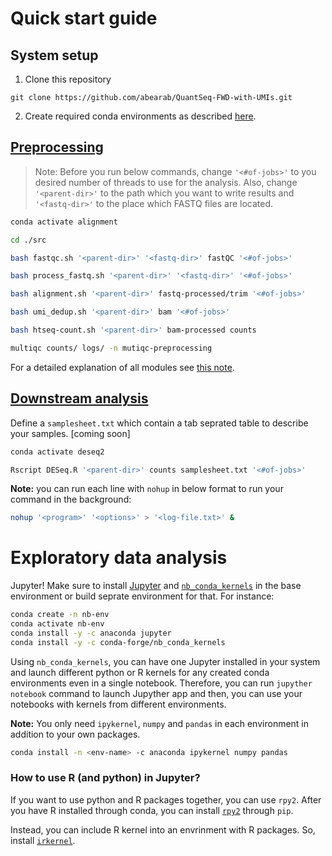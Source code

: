 # Quick start guide
## System setup
1. Clone this repository
```
git clone https://github.com/abearab/QuantSeq-FWD-with-UMIs.git
```
2. Create required conda environments as described [here](https://github.com/abearab/QuantSeq-FWD-with-UMIs/tree/main/envs#setup-your-system). 

## [Preprocessing](https://github.com/abearab/QuantSeq-FWD-with-UMIs/blob/main/src/README.md#preprocessing)
> Note: Before you run below commands, change `'<#of-jobs>'` to you desired number of threads to use for the analysis. Also, change `'<parent-dir>'` to the path which you want to write results and `'<fastq-dir>'` to the place which FASTQ files are located. 

```bash
conda activate alignment 
```
```bash
cd ./src
```
```bash
bash fastqc.sh '<parent-dir>' '<fastq-dir>' fastQC '<#of-jobs>' 
```
```bash
bash process_fastq.sh '<parent-dir>' '<fastq-dir>' '<#of-jobs>'
```
```bash
bash alignment.sh '<parent-dir>' fastq-processed/trim '<#of-jobs>'
```
```bash
bash umi_dedup.sh '<parent-dir>' bam '<#of-jobs>'
```
```bash
bash htseq-count.sh '<parent-dir>' bam-processed counts
```
```bash
multiqc counts/ logs/ -n mutiqc-preprocessing
```

For a detailed explanation of all modules see [this note](https://github.com/abearab/QuantSeq-FWD-with-UMIs/blob/main/src/README.md). 

## [Downstream analysis](https://github.com/abearab/QuantSeq-FWD-with-UMIs/blob/main/src/README.md#downstream-analysis)
Define a `samplesheet.txt` which contain a tab seprated table to describe your samples. 
\[coming soon\]
```bash
conda activate deseq2
```
```bash
Rscript DESeq.R '<parent-dir>' counts samplesheet.txt '<#of-jobs>' 
```


**Note:** you can run each line with `nohup` in below format to run your command in the background:


```bash
nohup '<program>' '<options>' > '<log-file.txt>' &
```

# Exploratory data analysis
Jupyter! Make sure to install [Jupyter](https://anaconda.org/anaconda/jupyter) and [`nb_conda_kernels`](https://anaconda.org/conda-forge/nb_conda_kernels) in the base environment or build seprate environment for that. For instance:
```bash
conda create -n nb-env
conda activate nb-env
conda install -y -c anaconda jupyter
conda install -y -c conda-forge/nb_conda_kernels
``` 
Using `nb_conda_kernels`, you can have one Jupyter installed in your system and launch different python or R kernels for any created conda environments even in a single notebook. Therefore, you can run `jupyther notebook` command to launch Jupyther app and then, you can use your notebooks with kernels from different environments.

**Note:** You only need `ipykernel`, `numpy` and `pandas` in each environment in addition to your own packages. 
```bash
conda install -n <env-name> -c anaconda ipykernel numpy pandas
```
### How to use R (and python) in Jupyter?
If you want to use python and R packages together, you can use `rpy2`. After you have R installed through conda, you can install [`rpy2`](https://pypi.org/project/rpy2/) through `pip`.

Instead, you can include R kernel into an envrinment with R packages. So, install [`irkernel`](https://anaconda.org/r/r-irkernel). 
